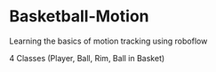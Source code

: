 # Basketball-Motion
Learning the basics of motion tracking using roboflow 

4 Classes (Player, Ball, Rim, Ball in Basket)